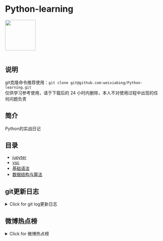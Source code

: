 # Python-learning
 <img src="https://i.giphy.com/media/LMt9638dO8dftAjtco/200.webp" width="100"><br><br>

## 说明
git克隆命令推荐使用：```git clone git@github.com:weixiabing/Python-learning.git```<br>
仅供学习参考使用，请于下载后的 24 小时内删除，本人不对使用过程中出现的任何问题负责
## 简介
Python的实战日记
## 目录
+ [jupyter](https://github.com/weixiabing/Python-learning/tree/main/jupyter)
+ [vsc](https://github.com/weixiabing/Python-learning/tree/main/vsc)
+ [基础语法](https://github.com/weixiabing/Python-learning/tree/main/%E5%9F%BA%E7%A1%80%E8%AF%AD%E6%B3%95)
+ [数据结构与算法](https://github.com/weixiabing/Python-learning/tree/main/%E6%95%B0%E6%8D%AE%E7%BB%93%E6%9E%84%E4%B8%8E%E7%AE%97%E6%B3%95)
## git更新日志
<details>
<summary>Click for git log更新日志</summary>

 ``` diff
---start---

更新时间:2021-08-08 13:19:53linux远程更新
commit e504719f7cc16ae603b88f3fbdfaf5a8e8d3661c
Author: Wei.Xiabing <weixiabing@hotmail.com>
Date:   Sun Aug 8 13:18:59 2021 +0800

    Update Pipfile

---end---

```
 </p>
</details>

## 微博热点榜
<details>
<summary>Click for 微博热点榜</summary>

 ---开始---

更新时间:2021-08-08 13:19:53github action更新<br>
|  序号   | 关键字  |热度|
|  ----  | ----  |----|
| 1	|阿里 破冰文化	|6160476|
 | 2	|艺术体操团体全能决赛	|1992953|
 | 3	|货拉拉跳车事件司机妻子发声	|1886664|
 | •	|中国人的奥运情结	||
 | 4	|美国金牌	|1828867|
 | 5	|李倩加油	|1761037|
 | 6	|张勇阿里内网回应女员工被侵害	|1632769|
 | •	|这一招稳了	||
 | 7	|34岁研究生菜市场摆摊卖鸡爪	|1557702|
 | 8	|33岁倪妮状态	|1541674|
 | 9	|邹凯周捷夫妇迎二胎	|1395959|
 | 10	|济南警方通报阿里女员工被侵害	|1357713|
 | 11	|Dina因裁判不公正丢失金牌后接受采访	|1218559|
 | 12	|陈思诚为佟丽娅庆生	|1147556|
 | 13	|金牌榜	|1084286|
 | 14	|美国女排vs巴西女排	|1074840|
 | 15	|济南华联超市回应阿里女员工被侵害	|856128|
 | 16	|马云	|855043|
 | 17	|沈阳疫情	|851530|
 | 18	|原来奥运会结束还要写总结	|843582|
 | 19	|参与灌酒可能构成犯罪	|832785|
 | 20	|宋威龙15岁海边照好帅	|795741|
 | 21	|奥恰洛夫为了战胜马龙有多努力	|771239|
 | 22	|扬州已有19例重型6例危重型	|726659|
 | 23	|一人之下4临时工集结	|726528|
 | 24	|扬州11个病例去过同一个核酸检测点	|706682|
 | 25	|阿里巴巴	|658683|
 | 26	|中国艺体演绎敦煌飞天	|644014|
 | 27	|印度得东京奥运第一枚金牌全国沸腾	|621259|
 | 28	|佟丽娅38岁状态	|577066|
 | 29	|美国总统拜登下令空袭塔利班	|538847|
 | 30	|桃夭人设	|530002|
 | 31	|中国队艺术体操团体全能第四	|483214|
 | 32	|阿里回应女员工被侵害	|463022|
 | 33	|AWM动画	|452872|
 | 34	|许昕不仅是喜剧人	|418527|
 | 35	|Lisa晒BLACKPINK合照庆出道五周年	|408063|
 | 36	|郑州已发现多起家庭聚集性感染	|389222|
 | 37	|世界看到了中国年轻人最好的样子	|375730|
 | 38	|孙俪晒手写隶书心经	|351168|
 | 39	|黄雪辰说我要当母亲去了	|348810|
 | 40	|河南发现世界上最古老的铸币厂	|348279|
 | 41	|美国女篮夺得金牌	|344730|
 | 42	|农村学校跳绳世界冠军	|343376|
 | 43	|九州缥缈录动画质感	|339362|
 | 44	|济南大明湖又现并蒂莲	|337472|
 | 45	|一名新生儿在郑州六院诞生取名亦宸	|334480|
 | 46	|曹格被狗咬伤	|333355|
 | 47	|美国女篮vs日本女篮	|310009|
 | 48	|男子造谣武汉瞒报700多病例	|292999|
 | 49	|俄罗斯跳高冠军太优雅了	|292601|
 | 50	|李荣浩为灵超放弃投票	|288295|
 
---结束---
 
 </p>
</details>

